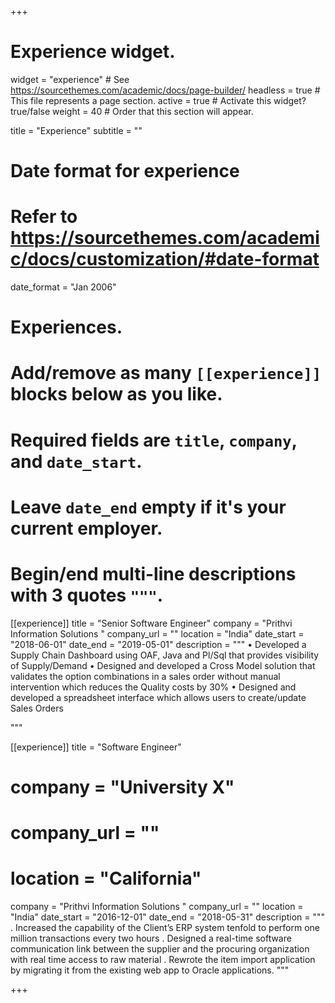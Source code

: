 +++
# Experience widget.
widget = "experience"  # See https://sourcethemes.com/academic/docs/page-builder/
headless = true  # This file represents a page section.
active = true  # Activate this widget? true/false
weight = 40  # Order that this section will appear.

title = "Experience"
subtitle = ""

# Date format for experience
#   Refer to https://sourcethemes.com/academic/docs/customization/#date-format
date_format = "Jan 2006"

# Experiences.
#   Add/remove as many `[[experience]]` blocks below as you like.
#   Required fields are `title`, `company`, and `date_start`.
#   Leave `date_end` empty if it's your current employer.
#   Begin/end multi-line descriptions with 3 quotes `"""`.
[[experience]]
  title = "Senior Software Engineer"
  company = "Prithvi Information Solutions "
  company_url = ""
  location = "India"
  date_start = "2018-06-01"
  date_end = "2019-05-01"
  description = """
 •	Developed a Supply Chain Dashboard using OAF, Java and Pl/Sql that provides visibility of Supply/Demand
•	Designed and developed a Cross Model solution that validates the option combinations in a sales order without manual intervention which reduces the Quality costs by 30% 
•	Designed and developed a spreadsheet interface which allows users to create/update Sales Orders 

  """

[[experience]]
  title = "Software Engineer"
 # company = "University X"
 # company_url = ""
 # location = "California"
  company = "Prithvi Information Solutions "
  company_url = ""
  location = "India"
  date_start = "2016-12-01"
  date_end = "2018-05-31"
  description = """
  . Increased the capability of the Client’s ERP system tenfold to perform one million transactions every two hours
  . Designed a real-time software communication link between the supplier and the procuring organization with real time access to raw material
  . Rewrote the item import application by migrating it from the existing web app to Oracle applications. 
"""

+++

